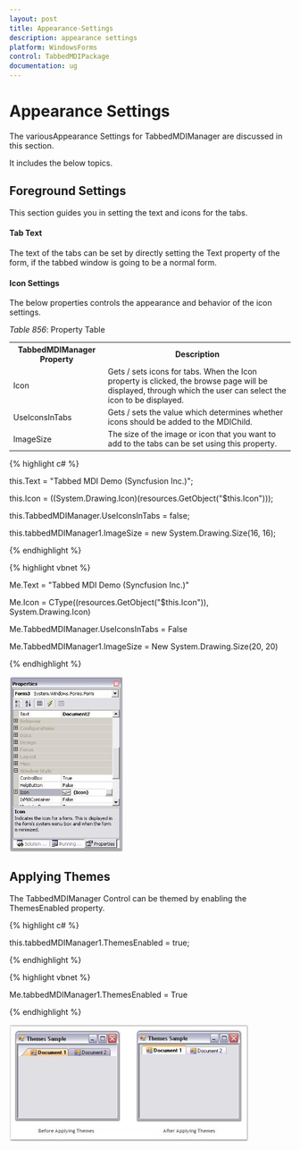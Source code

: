 ```yaml
---
layout: post
title: Appearance-Settings
description: appearance settings
platform: WindowsForms
control: TabbedMDIPackage 
documentation: ug
---
```


# Appearance Settings

The variousAppearance Settings for TabbedMDIManager are discussed in this section. 

It includes the below topics.

## Foreground Settings

This section guides you in setting the text and icons for the tabs.

#### Tab Text

The text of the tabs can be set by directly setting the Text property of the form, if the tabbed window is going to be a normal form.



#### Icon Settings

The below properties controls the appearance and behavior of the icon settings.

_Table_ _856_: Property Table

<table>
<tr>
<th>
 TabbedMDIManager Property</th><th>
Description</th></tr>
<tr>
<td>
Icon</td><td>
Gets / sets icons for tabs. When the Icon property is clicked, the browse page will be displayed, through which the user can select the icon to be displayed.</td></tr>
<tr>
<td>
UseIconsInTabs</td><td>
Gets / sets the value which determines whether icons should be added to the MDIChild.</td></tr>
<tr>
<td>
ImageSize</td><td>
The size of the image or icon that you want to add to the tabs can be set using this property.</td></tr>
</table>


{% highlight c# %}



this.Text = "Tabbed MDI Demo (Syncfusion Inc.)";

this.Icon = ((System.Drawing.Icon)(resources.GetObject("$this.Icon")));

this.TabbedMDIManager.UseIconsInTabs = false;

this.tabbedMDIManager1.ImageSize = new System.Drawing.Size(16, 16);

{% endhighlight %}

{% highlight vbnet %}

Me.Text = "Tabbed MDI Demo (Syncfusion Inc.)" 

Me.Icon = CType((resources.GetObject("$this.Icon")), System.Drawing.Icon)

Me.TabbedMDIManager.UseIconsInTabs = False

Me.TabbedMDIManager1.ImageSize = New System.Drawing.Size(20, 20)

{% endhighlight %}

![](Appearance-Settings_images/Appearance-Settings_img1.jpeg)



## Applying Themes

The TabbedMDIManager Control can be themed by enabling the ThemesEnabled property.

{% highlight c# %}

this.tabbedMDIManager1.ThemesEnabled = true;

{% endhighlight %}

{% highlight vbnet %}

Me.tabbedMDIManager1.ThemesEnabled = True

{% endhighlight %}

![](Appearance-Settings_images/Appearance-Settings_img2.jpeg)



